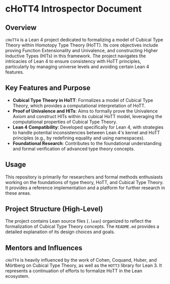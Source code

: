 # cHoTT4 Introspector Document

## Overview

`cHoTT4` is a Lean 4 project dedicated to formalizing a model of Cubical Type Theory within Homotopy Type Theory (HoTT). Its core objectives include proving Function Extensionality and Univalence, and constructing Higher Inductive Types (HITs) in this framework. The project navigates the intricacies of Lean 4 to ensure consistency with HoTT principles, particularly by managing universe levels and avoiding certain Lean 4 features.

## Key Features and Purpose

*   **Cubical Type Theory in HoTT**: Formalizes a model of Cubical Type Theory, which provides a computational interpretation of HoTT.
*   **Proof of Univalence and HITs**: Aims to formally prove the Univalence Axiom and construct HITs within its cubical HoTT model, leveraging the computational properties of Cubical Type Theory.
*   **Lean 4 Compatibility**: Developed specifically for Lean 4, with strategies to handle potential inconsistencies between Lean 4's kernel and HoTT principles (e.g., by redefining equality and using namespaces).
*   **Foundational Research**: Contributes to the foundational understanding and formal verification of advanced type theory concepts.

## Usage

This repository is primarily for researchers and formal methods enthusiasts working on the foundations of type theory, HoTT, and Cubical Type Theory. It provides a reference implementation and a platform for further research in these areas.

## Project Structure (High-Level)

The project contains Lean source files (`.lean`) organized to reflect the formalization of Cubical Type Theory concepts. The `README.md` provides a detailed explanation of its design choices and goals.

## Mentors and Influences

`cHoTT4` is heavily influenced by the work of Cohen, Coquand, Huber, and Mörtberg on Cubical Type Theory, as well as the `HOTT3` library for Lean 3. It represents a continuation of efforts to formalize HoTT in the Lean ecosystem.
